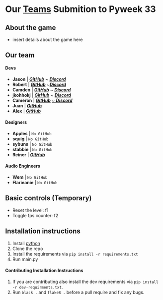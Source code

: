  # Our [Teams](https://pyweek.org/e/tzs/) Submition to Pyweek 33

 ## About the game
- insert details about the game here


 ## Our team
   
 #### Devs
 - **Jason** | [**_GitHub_**](https://github.com/JasonLovesDoggo) ~ [**_Discord_**](https://discordapp.com/users/511724576674414600) 
 - **Robert** | [**_GitHub_**](https://github.com/robert-abraham) ~[**_Discord_**](https://discordapp.com/users/355535096486428675) 
- **Camden** | [**_GitHub_**](https://github.com/SoupySoups) ~ [_**Discord**_](https://discordapp.com/users/858952348445179925) 
- **jkohhokj** | [**_GitHub_**](https://github.com/jkohhokj) ~ [**_Discord_**](https://discordapp.com/users/455380055745363969) 
- **Cameron** | [**_GitHub_**](https://github.com/n0remac) [~ **_Discord_**](https://discordapp.com/users/239260347981103105)
- **Juan** | [**_GitHub_**](https://github.com/regalk13)
- **Alex** | [**_GitHub_**](https://github.com/zdrc) 
 #### Designers 
 - **Apples** | `No GitHub` 
 - **squig** | `No GitHub` 
 - **sybuns** | `No GitHub` 
 - **stabbie** | `No GitHub` 
 - **Reiner** | [**_GitHub_**](https://github.com/abdelrahmanMaxwell)  
 #### Audio Engineers
 - **Wem** | `No GitHub` 
 - **Flarieanie** | `No GitHub` 
 

 ## Basic controls (Temporary)
- Reset the level: f1
- Toggle fps counter: f2


 ## Installation instructions 
1. Install [python](https://www.python.org/downloads/)
2. Clone the repo
3. Install the requirements via `pip install -r requirements.txt`
4. Run main.py
              
#### Contributing Installation Instructions
  1. If you are contributing also install the dev requirements via `pip install -r dev-requirments.txt`.
  2. Run 
 `black .` and `flake8 .` before a pull require and fix any bugs.
  
